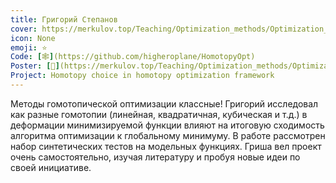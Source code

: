 ```yaml
---
title: Григорий Степанов
cover: https://merkulov.top/Teaching/Optimization_methods/Optimization_methods__/Лучшие_проекты_по_оптимизации_2019/Григорий_Степанов/stepanov.png
icon: None
emoji: ⭐
Code: [🕸](https://github.com/higheroplane/HomotopyOpt)
Poster: [📎](https://merkulov.top/Teaching/Optimization_methods/Optimization_methods__/Лучшие_проекты_по_оптимизации_2019/Григорий_Степанов/stepanov.pdf)
Project: Homotopy choice in homotopy optimization framework
---
```


Методы гомотопической оптимизации классные! Григорий исследовал как разные гомотопии (линейная, квадратичная, кубическая и т.д.) в деформации минимизируемой функции влияют на итоговую сходимость алгоритма оптимизации к глобальному минимуму. В работе рассмотрен набор синтетических тестов на модельных функциях. Гриша вел проект очень самостоятельно, изучая литературу и пробуя новые идеи по своей инициативе.
